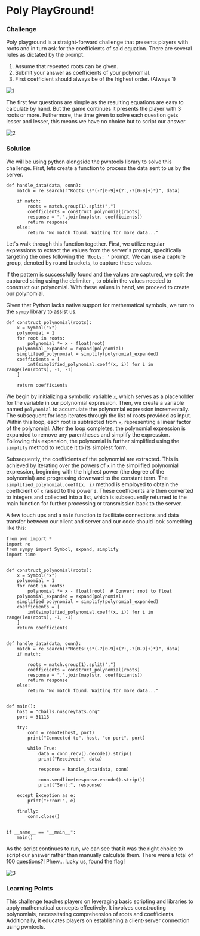 # Poly PlayGround!

### Challenge

Poly playground is a straight-forward challenge that presents players with roots and in turn ask for the coefficients of said equation. There are several rules as dictated by the prompt.
1. Assume that repeated roots can be given.
2. Submit your answer as coefficients of your polynomial.
3. First coefficient should always be of the highest order. (Always 1)

![1](https://github.com/hackermanzz/GreyHatNUS-CTF/assets/55987051/b0fd7c41-c3e6-4efe-af03-10da8558b034)

The first few questions are simple as the resulting equations are easy to calculate by hand. But the game continues it presents the player with 3 roots or more. Futhermore, the time given to solve each question gets lesser and lesser, this means we have no choice but to script our answer

![2](https://github.com/hackermanzz/GreyHatNUS-CTF/assets/55987051/cc11cfe8-0899-437e-98a2-8f457382613d)

### Solution

We will be using python alongside the pwntools library to solve this challenge. First, lets create a function to process the data sent to us by the server.

```
def handle_data(data, conn):
    match = re.search(r"Roots:\s*(-?[0-9]+(?:,-?[0-9]+)*)", data)
    
    if match:
        roots = match.group(1).split(",")
        coefficients = construct_polynomial(roots)
        response = ",".join(map(str, coefficients))
        return response
    else:
        return "No match found. Waiting for more data..."
```

Let's walk through this function together. First, we utilize regular expressions to extract the values from the server's prompt, specifically targeting the ones following the `'Roots: '` prompt. We can use a capture group, denoted by round brackets, to capture these values. 

If the pattern is successfully found and the values are captured, we split the captured string using the delimiter `,` to obtain the values needed to construct our polynomial. With these values in hand, we proceed to create our polynomial. 

Given that Python lacks native support for mathematical symbols, we turn to the `sympy` library to assist us. 

```
def construct_polynomial(roots):
    x = Symbol("x")
    polynomial = 1
    for root in roots:
        polynomial *= x - float(root)
	polynomial_expanded = expand(polynomial)
    simplified_polynomial = simplify(polynomial_expanded)
    coefficients = [
        int(simplified_polynomial.coeff(x, i)) for i in range(len(roots), -1, -1)
    ]

    return coefficients
```

We begin by initializing a symbolic variable `x`, which serves as a placeholder for the variable in our polynomial expression. Then, we create a variable named `polynomial` to accumulate the polynomial expression incrementally. The subsequent for loop iterates through the list of roots provided as input. Within this loop, each root is subtracted from `x`, representing a linear factor of the polynomial. After the loop completes, the polynomial expression is expanded to remove any parentheses and simplify the expression. Following this expansion, the polynomial is further simplified using the `simplify` method to reduce it to its simplest form.

Subsequently, the coefficients of the polynomial are extracted. This is achieved by iterating over the powers of `x` in the simplified polynomial expression, beginning with the highest power (the degree of the polynomial) and progressing downward to the constant term. The `simplified_polynomial.coeff(x, i)` method is employed to obtain the coefficient of `x` raised to the power `i`. These coefficients are then converted to integers and collected into a list, which is subsequently returned to the main function for further processing or transmission back to the server.

A few touch ups and a `main` function to facilitate connections and data transfer between our client and server and our code should look something like this:

```
from pwn import *
import re
from sympy import Symbol, expand, simplify
import time


def construct_polynomial(roots):
    x = Symbol("x")
    polynomial = 1
    for root in roots:
        polynomial *= x - float(root)  # Convert root to float
    polynomial_expanded = expand(polynomial)
    simplified_polynomial = simplify(polynomial_expanded)
    coefficients = [
        int(simplified_polynomial.coeff(x, i)) for i in range(len(roots), -1, -1)
    ]
    return coefficients


def handle_data(data, conn):
    match = re.search(r"Roots:\s*(-?[0-9]+(?:,-?[0-9]+)*)", data)
    if match:

        roots = match.group(1).split(",")
        coefficients = construct_polynomial(roots)
        response = ",".join(map(str, coefficients))
        return response
    else:
        return "No match found. Waiting for more data..."


def main():
    host = "challs.nusgreyhats.org"
    port = 31113

    try:
        conn = remote(host, port)
        print("Connected to", host, "on port", port)

        while True:
            data = conn.recv().decode().strip()
            print("Received:", data)

            response = handle_data(data, conn)

            conn.sendline(response.encode().strip())
            print("Sent:", response)

    except Exception as e:
        print("Error:", e)

    finally:
        conn.close()


if __name__ == "__main__":
    main()

```

As the script continues to run, we can see that it was the right choice to script our answer rather than manually calculate them. There were a total of 100 questions?! Phew... lucky us, found the flag! 

![3](https://github.com/hackermanzz/GreyHatNUS-CTF/assets/55987051/ceb6de79-d4e1-4fb9-bd13-a04299404be7)


### Learning Points

This challenge teaches players on leveraging basic scripting and libraries to apply mathematical concepts effectively. It involves constructing polynomials, necessitating comprehension of roots and coefficients. Additionally, it educates players on establishing a client-server connection using pwntools.
